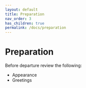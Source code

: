 ```yaml
---
layout: default
title: Preparation
nav_order: 3
has_children: true
permalink: /docs/preparation
---
```


# Preparation
Before departure review the following:

- Appearance
- Greetings
